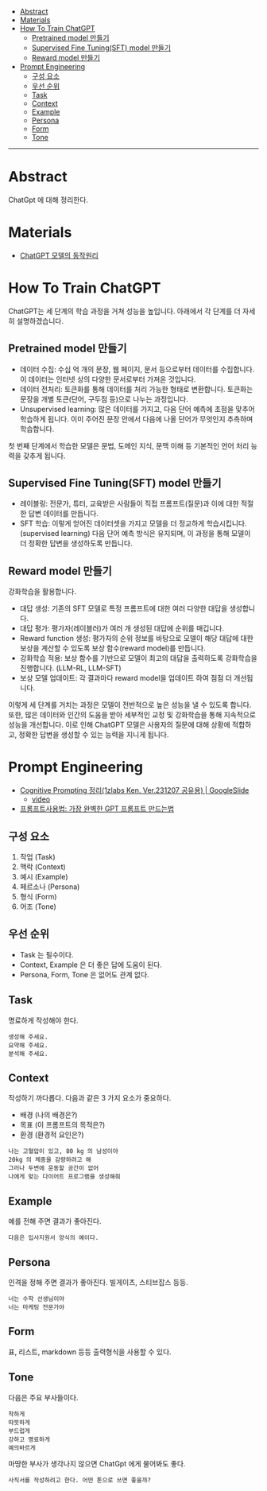 - [Abstract](#abstract)
- [Materials](#materials)
- [How To Train ChatGPT](#how-to-train-chatgpt)
  - [Pretrained model 만들기](#pretrained-model-만들기)
  - [Supervised Fine Tuning(SFT) model 만들기](#supervised-fine-tuningsft-model-만들기)
  - [Reward model 만들기](#reward-model-만들기)
- [Prompt Engineering](#prompt-engineering)
  - [구성 요소](#구성-요소)
  - [우선 순위](#우선-순위)
  - [Task](#task)
  - [Context](#context)
  - [Example](#example)
  - [Persona](#persona)
  - [Form](#form)
  - [Tone](#tone)

-----

# Abstract

ChatGpt 에 대해 정리한다.

# Materials

- [ChatGPT 모델의 동작원리](https://yoonheo91.tistory.com/26)

# How To Train ChatGPT

ChatGPT는 세 단계의 학습 과정을 거쳐 성능을 높입니다. 아래에서 각 단계를 더
자세히 설명하겠습니다.

## Pretrained model 만들기

- 데이터 수집: 수십 억 개의 문장, 웹 페이지, 문서 등으로부터 데이터를
  수집합니다. 이 데이터는 인터넷 상의 다양한 문서로부터 가져온 것입니다.
- 데이터 전처리: 토큰화를 통해 데이터를 처리 가능한 형태로 변환합니다. 토큰화는
  문장을 개별 토큰(단어, 구두점 등)으로 나누는 과정입니다.
- Unsupervised learning: 많은 데이터를 가지고, 다음 단어 예측에 초점을 맞추어
  학습하게 됩니다. 이미 주어진 문장 안에서 다음에 나올 단어가 무엇인지 추측하며
  학습합니다.

첫 번째 단계에서 학습한 모델은 문법, 도메인 지식, 문맥 이해 등 기본적인 언어
처리 능력을 갖추게 됩니다.

## Supervised Fine Tuning(SFT) model 만들기

- 레이블링: 전문가, 튜터, 교육받은 사람들이 직접 프롬프트(질문)과 이에 대한
  적절한 답변 데이터를 만듭니다.
- SFT 학습: 이렇게 얻어진 데이터셋을 가지고 모델을 더 정교하게 학습시킵니다.
  (supervised learning) 다음 단어 예측 방식은 유지되며, 이 과정을 통해 모델이 더
  정확한 답변을 생성하도록 만듭니다.

## Reward model 만들기

강화학습을 활용합니다.

- 대답 생성: 기존의 SFT 모델로 특정 프롬프트에 대한 여러 다양한 대답을
  생성합니다.
- 대답 평가: 평가자(레이블러)가 여러 개 생성된 대답에 순위를 매깁니다.
- Reward function 생성: 평가자의 순위 정보를 바탕으로 모델이 해당 대답에 대한
  보상을 계산할 수 있도록 보상 함수(reward model)를 만듭니다.
- 강화학습 적용: 보상 함수를 기반으로 모델이 최고의 대답을 출력하도록 강화학습을
  진행합니다. (LLM-RL, LLM-SFT)
- 보상 모델 업데이트: 각 결과마다 reward model을 업데이트 하여 점점 더
  개선됩니다.

이렇게 세 단계를 거치는 과정은 모델이 전반적으로 높은 성능을 낼 수 있도록
합니다. 또한, 많은 데이터와 인간의 도움을 받아 세부적인 교정 및 강화학습을 통해
지속적으로 성능을 개선합니다. 이로 인해 ChatGPT 모델은 사용자의 질문에 대해
상황에 적합하고, 정확한 답변을 생성할 수 있는 능력을 지니게 됩니다.

# Prompt Engineering

- [Cognitive Prompting 정리(1zlabs Ken. Ver.231207 공유용) | GoogleSlide](https://docs.google.com/presentation/d/1kayepoiTVT838Tetk02nxeqVmmS9BDc9O7n-4OzJdL8/edit#slide=id.g26309fa4a80_0_0)
  - [video](https://www.youtube.com/watch?v=CkCL8dV_mPk)
- [프롬프트사용법: 가장 완벽한 GPT 프롬프트 만드는법](https://www.youtube.com/watch?v=olRqEoiWy6Q)

## 구성 요소

1. 작업 (Task)
2. 맥락 (Context)
3. 예시 (Example)
4. 페르소나 (Persona)
5. 형식 (Form)
6. 어조 (Tone)

## 우선 순위

* Task 는 필수이다.
* Context, Example 은 더 좋은 답에 도움이 된다.
* Persona, Form, Tone 은 없어도 관계 없다.

## Task

명료하게 작성해야 한다. 

```
생성해 주세요.
요약해 주세요.
분석해 주세요.
```

## Context

작성하기 까다롭다. 다음과 같은 3 가지 요소가 중요하다.

- 배경 (나의 배경은?)
- 목표 (이 프롬프트의 목적은?)
- 환경 (환경적 요인은?)

```
나는 고혈압이 있고, 80 kg 의 남성이야
20kg 의 체중을 감량하려고 해
그러나 두변에 운동할 공간이 없어 
나에게 맞는 다이어트 프로그램을 생성해줘
```

## Example

예를 전해 주면 결과가 좋아진다.

```
다음은 입사지원서 양식의 예이다.
```

## Persona

인격을 정해 주면 결과가 좋아진다. 빌게이츠, 스티브잡스 등등.

```
너는 수학 선생님이야
너는 마케팅 전문가야
```

## Form

표, 리스트, markdown 등등 출력형식을 사용할 수 있다.

## Tone

다음은 주요 부사들이다. 

```
착하게
따뜻하게
부드럽게
강하고 명료하게
예의바르게
```

마땅한 부사가 생각나지 않으면 ChatGpt 에게 물어봐도 좋다.

```
사직서를 작성하려고 한다. 어떤 톤으로 쓰면 좋을까?
```
